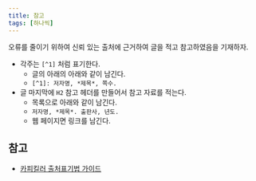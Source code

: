 ```yaml
---
title: 참고
tags: [하나씩]
---
```


오류를 줄이기 위하여 신뢰 있는 출처에 근거하여 글을 적고 참고하였음을 기재하자.

- 각주는 `[^1]` 처럼 표기한다.
	- 글의 아래의 아래와 같이 남긴다.
	- `[^1]: 저자명, *제목*, 쪽수.`
- 글 마지막에 `H2` 참고 헤더를 만들어서 참고 자료를 적는다.
	- 목록으로 아래와 같이 남긴다.
	- `저자명, *제목*. 출판사, 년도.`
	- 웹 페이지면 링크를 남긴다.

## 참고

- [카피킬러 출처표기법 가이드](https://citation.sawoo.com/ref/guide/chicago)